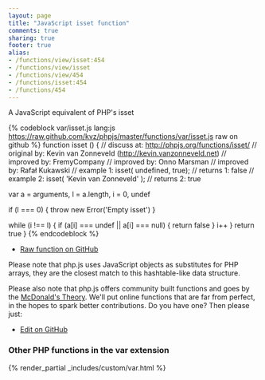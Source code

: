 ```yaml
---
layout: page
title: "JavaScript isset function"
comments: true
sharing: true
footer: true
alias:
- /functions/view/isset:454
- /functions/view/isset
- /functions/view/454
- /functions/isset:454
- /functions/454
---
```

<!-- Generated by Rakefile:build -->
A JavaScript equivalent of PHP's isset

{% codeblock var/isset.js lang:js https://raw.github.com/kvz/phpjs/master/functions/var/isset.js raw on github %}
function isset () {
  //  discuss at: http://phpjs.org/functions/isset/
  // original by: Kevin van Zonneveld (http://kevin.vanzonneveld.net)
  // improved by: FremyCompany
  // improved by: Onno Marsman
  // improved by: Rafał Kukawski
  //   example 1: isset( undefined, true);
  //   returns 1: false
  //   example 2: isset( 'Kevin van Zonneveld' );
  //   returns 2: true

  var a = arguments,
    l = a.length,
    i = 0,
    undef

  if (l === 0) {
    throw new Error('Empty isset')
  }

  while (i !== l) {
    if (a[i] === undef || a[i] === null) {
      return false
    }
    i++
  }
  return true
}
{% endcodeblock %}

 - [Raw function on GitHub](https://github.com/kvz/phpjs/blob/master/functions/var/isset.js)

Please note that php.js uses JavaScript objects as substitutes for PHP arrays, they are 
the closest match to this hashtable-like data structure. 

Please also note that php.js offers community built functions and goes by the 
[McDonald's Theory](https://medium.com/what-i-learned-building/9216e1c9da7d). We'll put online 
functions that are far from perfect, in the hopes to spark better contributions. 
Do you have one? Then please just: 

 - [Edit on GitHub](https://github.com/kvz/phpjs/edit/master/functions/var/isset.js)


### Other PHP functions in the var extension
{% render_partial _includes/custom/var.html %}
